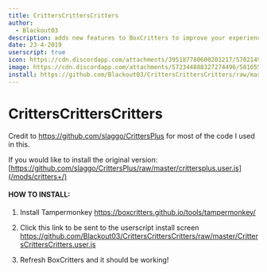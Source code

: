 ```yaml
---
title: CrittersCrittersCritters
author:
  - Blackout03
description: adds new features to BoxCritters to improve your experience!
date: 23-4-2019
userscript: true
icon: https://cdn.discordapp.com/attachments/395187780600201217/570214992100720640/CustomBeaverTwitter.png
image: https://cdn.discordapp.com/attachments/572344888327274496/581655977770876934/unknown.png
install: https://github.com/Blackout03/CrittersCrittersCritters/raw/master/CrittersCrittersCritters.user.js
---
```

# CrittersCrittersCritters
Credit to https://github.com/slaggo/CrittersPlus for most of the code I used in this.

If you would like to install the original version: [https://github.com/slaggo/CrittersPlus/raw/master/crittersplus.user.js](/mods/critters+/)



#### HOW TO INSTALL:
1) Install Tampermonkey 
<https://boxcritters.github.io/tools/tampermonkey/>


2) Click this link to be sent to the userscript install screen
<https://github.com/Blackout03/CrittersCrittersCritters/raw/master/CrittersCrittersCritters.user.js>


3) Refresh BoxCritters and it should be working!